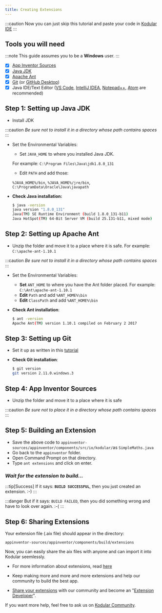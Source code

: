 ```yaml
---
title: Creating Extensions
---
```


:::caution
Now you can just skip this tutorial and paste your code in [Kodular IDE](https://ide.kodular.io)
:::

## Tools you will need

:::note
This guide assumes you to be a **Windows** user.
:::

* [x] [App Inventor Sources ](https://github.com/mit-cml/appinventor-sources)
* [x] [Java JDK](http://www.oracle.com/technetwork/java/javase/downloads/index.html)
* [x] [Apache Ant](http://ant.apache.org/bindownload.cgi)
* [x] [Git](https://git-scm.com/downloads) \(or [GitHub Desktop](https://desktop.github.com/)\)
* [x] Java IDE/Text Editor \([VS Code](https://code.visualstudio.com), [IntelliJ IDEA](https://www.jetbrains.com/idea/download/), [Notepad++](https://notepad-plus-plus.org), [Atom](https://atom.io/) are recommended\)

## Step 1: Setting up Java JDK

* Install JDK

:::caution
_Be sure not to install it in a directory whose path contains spaces_
:::

* Set the Environmental Variables:  
    * Set `JAVA_HOME` to where you installed Java JDK.

    For example: `C:\Program Files\Java\jdk1.8.0_131`

    * Edit `PATH` and add those:

    `%JAVA_HOME%/bin`, `%JAVA_HOME%/jre/bin`, `C:\ProgramData\Oracle\Java\javapath`
    
* **Check Java installation:**

    ```bash  
    $ java -version  
    java version "1.8.0_131"  
    Java(TM) SE Runtime Environment (build 1.8.0_131-b11)  
    Java HotSpot(TM) 64-Bit Server VM (build 25.131-b11, mixed mode)  
    ```

## Step 2: Setting up Apache Ant

* Unzip the folder and move it to a place where it is safe. For example: `C:\apache-ant-1.10.1`

:::caution
_Be sure not to install it in a directory whose path contains spaces_
:::

* Set the Environmental Variables:
    * **Set** `ANT_HOME` to where you have the Ant folder placed. For example: `C:\Ant\apache-ant-1.10.1`
    * **Edit** `Path` and add `%ANT_HOME%\bin`
    * **Edit** `ClassPath` and add `%ANT_HOME%\bin`
* **Check Ant installation**:

    ```bash  
    $ ant -version  
    Apache Ant(TM) version 1.10.1 compiled on February 2 2017
    ```

## Step 3: Setting up Git

* Set it up as written in this [tutorial](https://www.atlassian.com/git/tutorials/install-git#windows)
* **Check Git installation**:

    ```bash  
    $ git version  
    git version 2.11.0.windows.3
    ```

## Step 4: App Inventor Sources

* Unzip the folder and move it to a place where it is safe

:::caution
_Be sure not to place it in a directory whose path contains spaces_
:::

## Step 5: Building an Extension

<script src="https://gist.github.com/pavi2410/c58954d86e8510e7300b1253c5ecca4a.js"></script>

* Save the above code to `appinventor-sources/appinventor/components/src/io/kodular/`as `SimpleMaths.java`
* Go back to the `appinventor` folder.
* Open Command Prompt on that directory.
* Type `ant extensions` and click on enter.

### _Wait for the extension to build..._

:::tip[Success]
If it says: **`BUILD SUCCESSFUL`**, then you just created an extension. :-\)
:::

:::danger
But if it says: `BUILD FAILED`, then you did something wrong and have to look over again. :-\(
:::

## Step 6: Sharing Extensions

Your extension file \(.aix file\) should appear in the directory:

`appinventor-sources/appinventor/components/build/extensions`

Now, you can easily share the aix files with anyone and can import it into Kodular seemlessly.

* For more information about extensions, read [here](http://ai2.appinventor.mit.edu/reference/other/extensions.html)

* Keep making more and more and more extensions and help our community to build the best app.

* [Share your extensions](https://community.kodular.io/c/extensions) with our community and become an "[Extension Developer](https://community.kodular.io/badges/102/extension-developer)".

If you want more help, feel free to ask us on [Kodular Community](https://community.kodular.io).